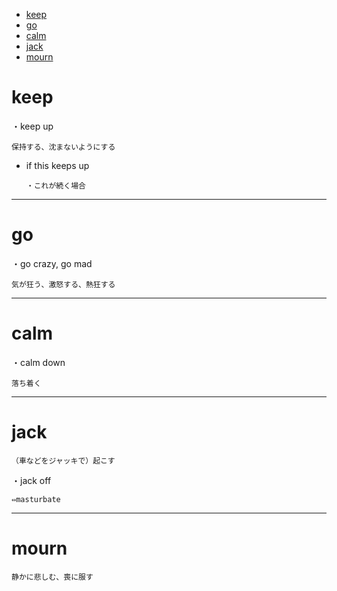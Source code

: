
- [keep](#keep)
- [go](#go)
- [calm](#calm)
- [jack](#jack)
- [mourn](#mourn)



# keep

・keep up

    保持する、沈まないようにする

- if this keeps up

      ・これが続く場合

---

# go

・go crazy, go mad

    気が狂う、激怒する、熱狂する

---

# calm

・calm down

    落ち着く

---

# jack

    （車などをジャッキで）起こす

・jack off

    ⇔masturbate

---

# mourn

    静かに悲しむ、喪に服す